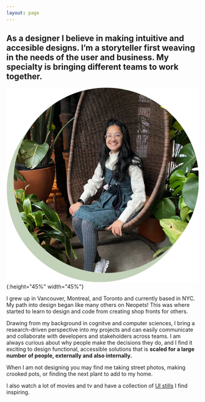 ```yaml
---
layout: page
---
```


## As a designer I believe in making intuitive and accesible designs. I’m a storyteller first weaving in the needs of the user and business. **My specialty is bringing different teams to work together.**

![ice breakers](/images/plantdp.png){:height="45%" width="45%"}

I grew up in Vancouver, Montreal, and Toronto and currently based in NYC. My path into design began like many others on Neopets! This was where started to learn to design and code from creating shop fronts for others.

Drawing from my background in cognitve and computer sciences, I bring a research-driven perspective into my projects and can easily communicate and collaborate with developers and stakeholders across teams. I am always curious about why people make the decisions they do, and I find it exciting to design functional, accessible solutions that is **scaled for a large number of people, externally and also internally.**

When I am not designing you may find me taking street photos, making crooked pots, or finding the next plant to add to my home.

I also watch a lot of movies and tv and have a collection of [UI stills](https://www.are.na/anna-nguyen-0rkqu6uzk-q/user-interfaces-in-film-and-tv) I find inspiring.
